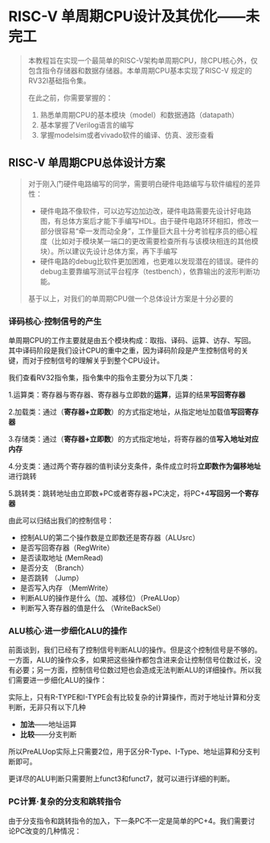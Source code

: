 # RISC-V 单周期CPU设计及其优化——未完工

> 本教程旨在实现一个最简单的RISC-V架构单周期CPU，除CPU核心外，仅包含指令存储器和数据存储器。本单周期CPU基本实现了RISC-V 规定的RV32I基础指令集。
>
> 在此之前，你需要掌握的：
>
> 1. 熟悉单周期CPU的基本模块（model）和数据通路（datapath）
> 2. 基本掌握了Verilog语言的编写
> 3. 掌握modelsim或者vivado软件的编译、仿真、波形查看

## RISC-V 单周期CPU总体设计方案

> 对于刚入门硬件电路编写的同学，需要明白硬件电路编写与软件编程的差异性：
>
> - 硬件电路不像软件，可以边写边加边改，硬件电路需要先设计好电路图，有总体方案后才能下手编写HDL。由于硬件电路环环相扣，修改一部分很容易“牵一发而动全身”，工作量巨大且十分考验程序员的细心程度（比如对于模块某一端口的更改需要检查所有与该模块相连的其他模块）。所以建议先设计总体方案，再下手编写
> - 硬件电路的debug比软件更加困难，也更难以发现潜在的错误。硬件的debug主要靠编写测试平台程序（testbench），依靠输出的波形判断功能。
>
> 基于以上，对我们的单周期CPU做一个总体设计方案是十分必要的

### 译码核心·控制信号的产生

单周期CPU的工作主要就是由五个模块构成：取指、译码、运算、访存、写回。其中译码阶段是我们设计CPU的重中之重，因为译码阶段是产生控制信号的关键，而对于控制信号的理解关乎到整个CPU设计。

我们查看RV32指令集，指令集中的指令主要分为以下几类：

1.运算类：寄存器与寄存器、寄存器与立即数的**运算**，运算的结果**写回寄存器**

2.加载类：通过（**寄存器+立即数**）的方式指定地址，从指定地址加载值**写回寄存器**

3.存储类：通过（**寄存器+立即数**）的方式指定地址，将寄存器的值**写入地址对应内存**

4.分支类：通过两个寄存器的值判读分支条件，条件成立时将**立即数作为偏移地址**进行跳转

5.跳转类：跳转地址由立即数+PC或者寄存器+PC决定，将PC+4**写回另一个寄存器**

由此可以归结出我们的控制信号：

- 控制ALU的第二个操作数是立即数还是寄存器（ALUsrc）
- 是否写回寄存器（RegWrite）
- 是否读取地址   (MemRead)
- 是否分支          （Branch）
- 是否跳转           （Jump）
- 是否写入内存      （MemWrite）
- 判断ALU的操作是什么（加、减移位）（PreALUop）
- 判断写入寄存器的值是什么  （WriteBackSel）

### ALU核心·进一步细化ALU的操作

前面谈到，我们已经有了控制信号判断ALU的操作。但是这个控制信号是不够的。一方面，ALU的操作众多，如果把这些操作都包含进来会让控制信号位数过长，没有必要；另一方面，控制信号位数过短也会造成无法判断ALU的详细操作。所以我们需要进一步细化ALU的操作：

实际上，只有R-TYPE和I-TYPE会有比较复杂的计算操作，而对于地址计算和分支判断，无非只有以下几种

- **加法**——地址运算
- **比较**——分支判断

所以PreALUop实际上只需要2位，用于区分R-Type、I-Type、地址运算和分支判断即可。

更详尽的ALU判断只需要附上funct3和funct7，就可以进行详细的判断。

### PC计算·复杂的分支和跳转指令

由于分支指令和跳转指令的加入，下一条PC不一定是简单的PC+4。我们需要讨论PC改变的几种情况：

